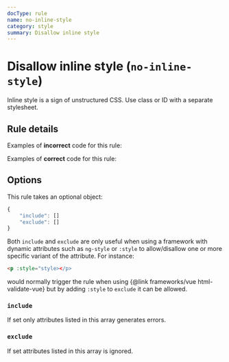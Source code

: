 ```yaml
---
docType: rule
name: no-inline-style
category: style
summary: Disallow inline style
---
```


# Disallow inline style (`no-inline-style`)

Inline style is a sign of unstructured CSS. Use class or ID with a separate
stylesheet.

## Rule details

Examples of **incorrect** code for this rule:

<validate name="incorrect" rules="no-inline-style">
    <p style="color: red"></p>
</validate>

Examples of **correct** code for this rule:

<validate name="correct" rules="no-inline-style">
    <p class="error"></p>
</validate>

## Options

This rule takes an optional object:

```javascript
{
	"include": []
	"exclude": []
}
```

Both `include` and `exclude` are only useful when using a framework with dynamic attributes such as `ng-style` or `:style` to allow/disallow one or more specific variant of the attribute.
For instance:

```html
<p :style="style></p>
```

would normally trigger the rule when using {@link frameworks/vue html-validate-vue} but by adding `:style` to `exclude` it can be allowed.

### `include`

If set only attributes listed in this array generates errors.

### `exclude`

If set attributes listed in this array is ignored.
